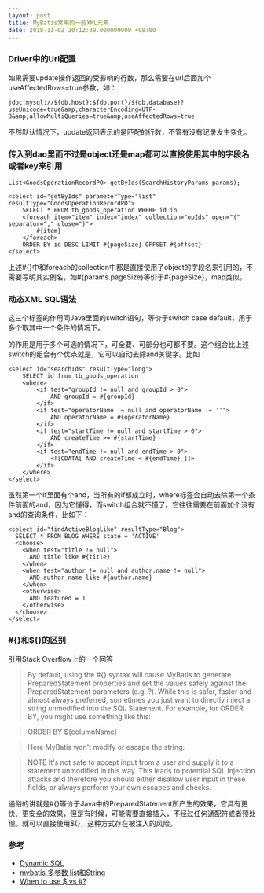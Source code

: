 ```yaml
---
layout: post
title: MyBatis常用的一些XML元素
date: 2018-11-02 20:12:39.000000000 +08:00
---
```



### Driver中的Url配置

如果需要update操作返回的受影响的行数，那么需要在url后面加个useAffectedRows=true参数，如：

```
jdbc:mysql://${db.host}:${db.port}/${db.database}?useUnicode=true&amp;characterEncoding=UTF-8&amp;allowMultiQueries=true&amp;useAffectedRows=true
```

不然默认情况下，update返回表示的是匹配的行数，不管有没有记录发生变化。

### 传入到dao里面不过是object还是map都可以直接使用其中的字段名或者key来引用

```
List<GoodsOperationRecordPO> getByIds(SearchHistoryParams params);
```

```
<select id="getByIds" parameterType="list" resultType="GoodsOperationRecordPO">
    SELECT * FROM tb_goods_operation WHERE id in
    <foreach item="item" index="index" collection="opIds" open="(" separator="," close=")">
        #{item}
    </foreach>
    ORDER BY id DESC LIMIT #{pageSize} OFFSET #{offset}
</select>
```

上述#{}中和foreach的collection中都是直接使用了object的字段名来引用的，不需要写明其实例名，如#{params.pageSize}等价于#{pageSize}，map类似。

### 动态XML SQL语法

<choose> <when> <otherwise> 这三个标签的作用同Java里面的switch语句，等价于switch case default，用于多个取其中一个条件的情况下。

<where> <if>的作用是用于多个可选的情况下，可全要、可部分也可都不要。这个组合比上述switch的组合有个优点就是，它可以自动去除and关键字。比如：

```
<select id="searchIds" resultType="long">
    SELECT id from tb_goods_operation
    <where>
        <if test="groupId != null and groupId > 0">
            AND groupId = #{groupId}
        </if>
        <if test="operatorName != null and operatorName != ''">
            AND operatorName = #{operatorName}
        </if>
        <if test="startTime != null and startTime > 0">
            AND createTime >= #{startTime}
        </if>
        <if test="endTime != null and endTime > 0">
            <![CDATA[ AND createTime < #{endTime} ]]>
        </if>
    </where>
</select>
```


虽然第一个if里面有个and，当所有的if都成立时，where标签会自动去除第一个条件前面的and，因为它懂得，而switch组合就不懂了。它往往需要在前面加个没有and的查询条件，比如下：

```
<select id="findActiveBlogLike" resultType="Blog">
  SELECT * FROM BLOG WHERE state = 'ACTIVE'
  <choose>
    <when test="title != null">
      AND title like #{title}
    </when>
    <when test="author != null and author.name != null">
      AND author_name like #{author.name}
    </when>
    <otherwise>
      AND featured = 1
    </otherwise>
  </choose>
</select>
```


### #{}和${}的区别
引用Stack Overflow上的一个回答

> By default, using the #{} syntax will cause MyBatis to generate PreparedStatement properties and set the values safely against the PreparedStatement parameters (e.g. ?). While this is safer, faster and almost always preferred, sometimes you just want to directly inject a string unmodified into the SQL Statement. For example, for ORDER BY, you might use something like this:

> ORDER BY ${columnName}

> Here MyBatis won't modify or escape the string.

> NOTE It's not safe to accept input from a user and supply it to a statement unmodified in this way. This leads to potential SQL Injection attacks and therefore you should either disallow user input in these fields, or always perform your own escapes and checks.

通俗的讲就是#{}等价于Java中的PreparedStatement所产生的效果，它具有更快、更安全的效果，但是有时候，可能需要直接插入，不经过任何通配符或者预处理。就可以直接使用${}，这种方式存在被注入的风险。

### 参考
- [Dynamic SQL](http://www.mybatis.org/mybatis-3/dynamic-sql.html)
- [mybatis 多参数 list和String](https://blog.csdn.net/u010913106/article/details/50538379)
- [When to use $ vs #?](https://stackoverflow.com/questions/39954300/when-to-use-vs)


